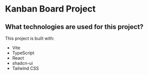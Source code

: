 # Kanban Board Project


## What technologies are used for this project?

This project is built with:

- Vite
- TypeScript
- React
- shadcn-ui
- Tailwind CSS




